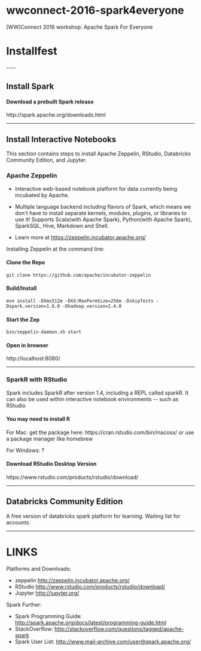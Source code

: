 # wwconnect-2016-spark4everyone
[WW]Connect 2016 workshop: Apache Spark For Everyone


<h1>Installfest</h1>
----

<h2>Install Spark</h2>

<h4>Download a prebuilt Spark release</h4>
http://spark.apache.org/downloads.html

-----
<h2>Install Interactive Notebooks</h2>
This section contains steps to install Apache Zeppelin, RStudio, Databricks Community Edition, and Jupyter.

<h3>Apache Zeppelin</h3>

* Interactive web-based notebook platform for data currently being incubated by Apache. 

* Multiple language backend including flavors of Spark, which means we don't have to install separate kernels, modules, plugins, or libraries to use it! Supports Scala(with Apache Spark), Python(with Apache Spark), SparkSQL, Hive, Markdown and Shell.

* Learn more at https://zeppelin.incubator.apache.org/

Installing Zeppelin at the command line:

<h4>Clone the Repo</h4>

```git clone https://github.com/apache/incubator-zeppelin```

<h4>Build/Install</h4>

```mvn install -DXmx512m -DXX:MaxPermSize=256m -DskipTests -Dspark.version=1.6.0 -Dhadoop.version=2.4.0```

<h4>Start the Zep</h4>

```bin/zeppelin-daemon.sh start```

<h4>Open in browser</h4>

http://localhost:8080/

-----

<h3>SparkR with RStudio</h3>

Spark includes SparkR after version 1.4, including a REPL called sparkR. It can also be used within interactive notebook environments -- such as RStudio


<h4>You may need to install R</h4>
For Mac:
get the package here: https://cran.rstudio.com/bin/macosx/
or use a package manager like homebrew

For Windows:
?

<h4>Download RStudio Desktop Version</h4>
https://www.rstudio.com/products/rstudio/download/

----

<h2>Databricks Community Edition</h2>

A free version of databricks spark platform for learning. Waiting list for accounts. 


----

<h1>LINKS</h1>

Platforms and Downloads:

* zeppelin http://zeppelin.incubator.apache.org/
* RStudio http://www.rstudio.com/products/rstudio/download/
* Jupyter http://jupyter.org/

Spark Further:
* Spark Programming Guide: http://spark.apache.org/docs/latest/programming-guide.html
* StackOverflow: http://stackoverflow.com/questions/tagged/apache-spark
* Spark User List: http://www.mail-archive.com/user@spark.apache.org/






